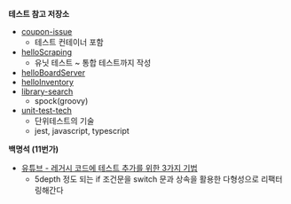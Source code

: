 

**테스트 참고 저장소**

- [coupon-issue](https://github.com/ljw1126/coupon-issue)
	- 테스트 컨테이너 포함
- [helloScraping](https://github.com/ljw1126/helloScraping)
	- 유닛 테스트 ~ 통합 테스트까지 작성
- [helloBoardServer](https://github.com/ljw1126/helloBoardServer)
- [helloInventory](https://github.com/ljw1126/helloInventory)
- [library-search](https://github.com/ljw1126/library-search)
	- spock(groovy)
- [unit-test-tech](https://github.com/ljw1126/unit-test-tech)
	- 단위테스트의 기술
	- jest, javascript, typescript


**백명석 (11번가)**
- [유튜브 - 레거시 코드에 테스트 추가를 위한 3가지 기법](https://www.youtube.com/watch?v=WApyCGdl31M)
	- 5depth 정도 되는 if 조건문을 switch 문과 상속을 활용한 다형성으로 리팩터링해간다